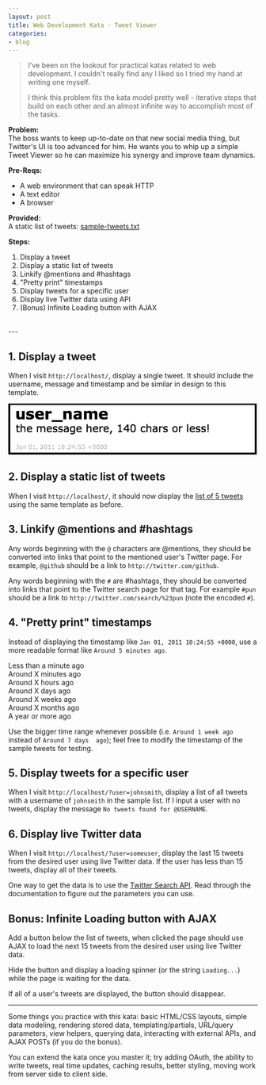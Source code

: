 ```yaml
---
layout: post
title: Web Development Kata - Tweet Viewer
categories:
- blog
---
```


> I've been on the lookout for practical katas related to web
> development. I couldn't really find any I liked so I tried my hand at writing
> one myself.
>
> I think this problem fits the kata model pretty well - iterative steps
> that build on each other and an almost infinite way to accomplish most of the tasks.


**Problem:**  
The boss wants to keep up-to-date on that new social media thing,
but Twitter's UI is too advanced for him. He wants you to whip up a simple Tweet Viewer
so he can maximize his synergy and improve team dynamics.

**Pre-Reqs:**
* A web environment that can speak HTTP
* A text editor
* A browser

**Provided:**  
A static list of tweets: [sample-tweets.txt](/static/sample-tweets.txt) 

**Steps:**
1. Display a tweet
2. Display a static list of tweets
3. Linkify @mentions and #hashtags
4. "Pretty print" timestamps
5. Display tweets for a specific user
6. Display live Twitter data using API
7. (Bonus) Infinite Loading button with AJAX

<br/>
---
<br/>

1\. Display a tweet
---
When I visit `http://localhost/`, display a single tweet. It should
include the username, message and timestamp and be similar
in design to this template.

![](/static/tweet-template.png)

2\. Display a static list of tweets
---
When I visit `http://localhost/`, it should now display the 
[list of 5 tweets](/static/sample-tweets.txt) using the same template as before.

3\. Linkify @mentions and #hashtags
---
Any words beginning with the `@` characters are @mentions, they should
be converted into links that point to the mentioned user's Twitter page.
For example, `@github` should be a link to `http://twitter.com/github`.

Any words beginning with the `#` are #hashtags, they should be converted
into links that point to the Twitter search page for that tag.
For example `#pun` should be a link to `http://twitter.com/search/%23pun` 
(note the encoded `#`).

4\. "Pretty print" timestamps
---
Instead of displaying the timestamp like `Jan 01, 2011 10:24:55 +0000`, use a
more readable format like `Around 5 minutes ago`.

Less than a minute ago  
Around X minutes ago  
Around X hours ago  
Around X days ago  
Around X weeks ago  
Around X months ago  
A year or more ago  

Use the bigger time range whenever possible (i.e. `Around 1 week ago` instead of `Around 7 days 
ago`); feel free to modify the timestamp of the sample tweets for testing.

5\. Display tweets for a specific user
---
When I visit `http://localhost/?user=johnsmith`, display a list of all tweets with a
username of `johnsmith` in the sample list. If I input a user with no tweets,
display the message `No tweets found for @USERNAME`.

6\. Display live Twitter data
---
When I visit `http://localhost/?user=someuser`, display the last 15 tweets from the desired
user using live Twitter data. If the user has less than 15 tweets, display all of their
tweets.

One way to get the data is to use the 
[Twitter Search API](https://dev.twitter.com/docs/api/1/get/search). Read through the documentation
to figure out the parameters you can use.

Bonus: Infinite Loading button with AJAX
---
Add a button below the list of tweets, when clicked the page should use AJAX to load the next 
15 tweets from the desired user using live Twitter data. 

Hide the button and display a loading spinner (or the string `Loading...`) while the page is 
waiting for the data.

If all of a user's tweets are displayed, the button should disappear.

---

Some things you practice with this kata: basic HTML/CSS layouts, simple data modeling, 
rendering stored data, templating/partials, URL/query parameters, view helpers, querying data,
interacting with external APIs, and AJAX POSTs (if you do the bonus). 

You can extend the kata once you master it; try adding OAuth, the ability to write tweets, real 
time updates, caching results, better styling, moving work from server side to client side.